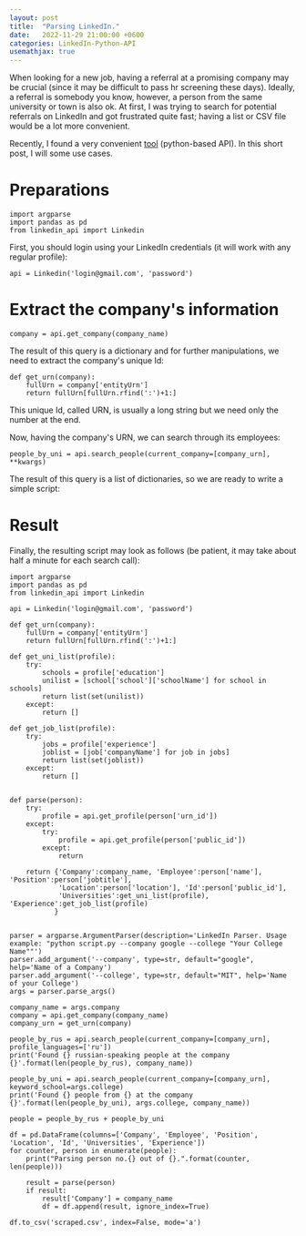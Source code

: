 ```yaml
---
layout: post
title:  "Parsing LinkedIn."
date:   2022-11-29 21:00:00 +0600
categories: LinkedIn-Python-API
usemathjax: true
---
```


When looking for a new job, having a referral at a promising company may be crucial (since it may be difficult to pass hr screening these days). Ideally, a referral is somebody you know, however, a person from the same university or town is also ok.
At first, I was trying to search for potential referrals on LinkedIn and got frustrated quite fast; having a list or CSV file would be a lot more convenient.

Recently, I found a very convenient [tool](https://github.com/tomquirk/linkedin-api) (python-based API). In this short post, I will some use cases.


Preparations
=========

```
import argparse
import pandas as pd
from linkedin_api import Linkedin
```

First, you should login using your LinkedIn credentials (it will work with any regular profile):

```
api = Linkedin('login@gmail.com', 'password')
```

Extract the company's information
=========

```
company = api.get_company(company_name)
```

The result of this query is a dictionary and for further manipulations, we need to extract the company's unique Id:

```
def get_urn(company):
    fullUrn = company['entityUrn']
    return fullUrn[fullUrn.rfind(':')+1:]
```

This unique Id, called URN, is usually a long string but we need only the number at the end.

Now, having the company's URN, we can search through its employees:

```
people_by_uni = api.search_people(current_company=[company_urn], **kwargs)
```

The result of this query is a list of dictionaries, so we are ready to write a simple script:

Result
=========

Finally, the resulting script may look as follows (be patient, it may take about half a minute for each search call):

```
import argparse
import pandas as pd
from linkedin_api import Linkedin

api = Linkedin('login@gmail.com', 'password')

def get_urn(company):
    fullUrn = company['entityUrn']
    return fullUrn[fullUrn.rfind(':')+1:]

def get_uni_list(profile):
    try:
        schools = profile['education']
        unilist = [school['school']['schoolName'] for school in schools]
        return list(set(unilist))
    except:
        return []
    
def get_job_list(profile):
    try:
        jobs = profile['experience']
        joblist = [job['companyName'] for job in jobs]
        return list(set(joblist))
    except:
        return []
        
    
def parse(person):
    try:
        profile = api.get_profile(person['urn_id'])
    except:
        try:
            profile = api.get_profile(person['public_id'])
        except:
            return
   
    return {'Company':company_name, 'Employee':person['name'], 'Position':person['jobtitle'], 
            'Location':person['location'], 'Id':person['public_id'], 
            'Universities':get_uni_list(profile), 'Experience':get_job_list(profile)
           }
    
    
parser = argparse.ArgumentParser(description='LinkedIn Parser. Usage example: "python script.py --company google --college "Your College Name""')
parser.add_argument('--company', type=str, default="google", help='Name of a Company')
parser.add_argument('--college', type=str, default="MIT", help='Name of your College')
args = parser.parse_args()

company_name = args.company
company = api.get_company(company_name)
company_urn = get_urn(company)

people_by_rus = api.search_people(current_company=[company_urn], profile_languages=['ru'])
print('Found {} russian-speaking people at the company {}'.format(len(people_by_rus), company_name))

people_by_uni = api.search_people(current_company=[company_urn], keyword_school=args.college)
print('Found {} people from {} at the company {}'.format(len(people_by_uni), args.college, company_name))

people = people_by_rus + people_by_uni

df = pd.DataFrame(columns=['Company', 'Employee', 'Position', 'Location', 'Id', 'Universities', 'Experience'])
for counter, person in enumerate(people):
    print("Parsing person no.{} out of {}.".format(counter, len(people)))
    
    result = parse(person)
    if result:
        result['Company'] = company_name
        df = df.append(result, ignore_index=True)

df.to_csv('scraped.csv', index=False, mode='a')
```
